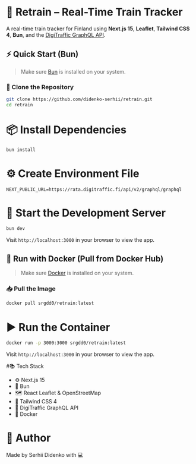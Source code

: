 # 🚄 Retrain – Real-Time Train Tracker

A real-time train tracker for Finland using **Next.js 15**, **Leaflet**, **Tailwind CSS 4**, **Bun**, and the [DigiTraffic GraphQL API](https://rata.digitraffic.fi/).

## ⚡ Quick Start (Bun)

> Make sure [Bun](https://bun.sh/) is installed on your system.

### 🔁 Clone the Repository

```bash
git clone https://github.com/didenko-serhii/retrain.git
cd retrain
```

# 📦 Install Dependencies
```bash
bun install
```

# ⚙️ Create Environment File
```.env
NEXT_PUBLIC_URL=https://rata.digitraffic.fi/api/v2/graphql/graphql
```

# 🚀 Start the Development Server
```bash
bun dev
```
Visit `http://localhost:3000` in your browser to view the app.

## 🐳 Run with Docker (Pull from Docker Hub)

> Make sure [Docker](https://www.docker.com/) is installed on your system.

### 📥 Pull the Image

```bash
docker pull srgdd0/retrain:latest
```

# ▶️ Run the Container
```bash
docker run -p 3000:3000 srgdd0/retrain:latest
```
Visit `http://localhost:3000` in your browser to view the app.

#📚 Tech Stack
- ⚙️ Next.js 15
- 🚅 Bun
- 🗺 React Leaflet & OpenStreetMap
- 🎨 Tailwind CSS 4
- 🔮 DigiTraffic GraphQL API
- 🐳 Docker

# 👤 Author
Made by Serhii Didenko with 💻
